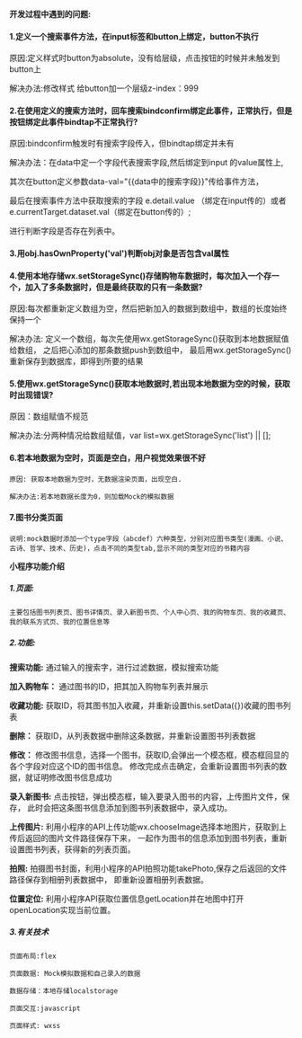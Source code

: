 <b>开发过程中遇到的问题:</b>

<h4>1.定义一个搜索事件方法，在input标签和button上绑定，button不执行</h4>

   原因:定义样式时button为absolute，没有给层级，点击按钮的时候并未触发到button上
   
   解决办法:修改样式 给button加一个层级z-index：999
   
<h4>2.在使用定义的搜索方法时，回车搜索bindconfirm绑定此事件，正常执行，但是按钮绑定此事件bindtap不正常执行?</h4>

   原因:bindconfirm触发时有搜索字段传入，但bindtap绑定并未有
   
   解决办法：在data中定一个字段代表搜索字段,然后绑定到input 的value属性上,
   
   其次在button定义参数data-val="{{data中的搜索字段}}"传给事件方法，
   
   最后在搜索事件方法中获取搜索的字段  e.detail.value （绑定在input传的）或者 e.currentTarget.dataset.val（绑定在button传的）;
   
   进行判断字段是否存在列表中。
   
<h4>3.用obj.hasOwnProperty('val')判断obj对象是否包含val属性</h4>

<h4>4.使用本地存储wx.setStorageSync()存储购物车数据时，每次加入一个存一个，加入了多条数据时，但是最终获取的只有一条数据?</h4>

   原因:每次都重新定义数组为空，然后把新加入的数据到数组中，数组的长度始终保持一个
   
   解决办法: 定义一个数组，每次先使用wx.getStorageSync()获取到本地数据赋值给数组，
             之后把心添加的那条数据push到数组中，
			 最后用wx.getStorageSync()重新保存到数据库，即得到所要的结果
			 
<h4>5.使用wx.getStorageSync()获取本地数据时,若出现本地数据为空的时候，获取时出现错误?</h4>

   原因：数组赋值不规范
   
   解决办法:分两种情况给数组赋值，var list=wx.getStorageSync('list') || [];
   
<h4>6.若本地数据为空时，页面是空白，用户视觉效果很不好</h4>

	原因: 获取本地数据为空时，无数据渲染页面，出现空白.
	
	解决办法:若本地数据长度为0，则加载Mock的模拟数据
	
<h4>7.图书分类页面</h4>
  
    说明:mock数据时添加一个type字段（abcdef）六种类型，分别对应图书类型(漫画、小说、古诗、哲学、技术、历史)，点击不同的类型tab,显示不同的类型对应的书籍内容
	
<b>小程序功能介绍</b>

<h5>1.页面:</h5> 

    主要包括图书列表页、图书详情页、录入新图书页、个人中心页、我的购物车页、我的收藏页、我的联系方式页、我的位置信息等
	
<h5>2.功能:</h5>
 
 <b>搜索功能:</b> 通过输入的搜索字，进行过滤数据，模拟搜索功能

 <b>加入购物车：</b> 通过图书的ID，把其加入购物车列表并展示
 
 <b>收藏功能:</b> 获取ID，将其图书加入收藏，并重新设置this.setData({})收藏的图书列表
 
 <b>删除：</b> 获取ID，从列表数据中删除这条数据，并重新设置图书列表数据
 
 <b>修改：</b> 修改图书信息，选择一个图书，获取ID,会弹出一个模态框，模态框回显的各个字段对应这个ID的图书信息。
              修改完成点击确定，会重新设置图书列表的数据，就证明修改图书信息成功
			  
 <b>录入新图书:</b> 点击按钮，弹出模态框，输入要录入图书的内容，上传图片文件，保存，
             此时会把这条图书信息添加到图书列表数据中，录入成功。
			 
 <b>上传图片:</b>  利用小程序的API上传功能wx.chooseImage选择本地图片，获取到上传后返回的图片文件路径保存下来，
    一起作为图书的信息添加到图书列表，重新设置图书列表，获得新的列表页面。
	
 <b>拍照:</b> 拍摄图书封面，利用小程序的API拍照功能takePhoto,保存之后返回的文件路径保存到相册列表数据中，
           即重新设置相册列表数据。
		   
  <b>位置定位:</b>  利用小程序API获取位置信息getLocation并在地图中打开openLocation实现当前位置。
  
<h5>3.有关技术</h5>
 
    页面布局:flex 
	
    页面数据: Mock模拟数据和自己录入的数据
	
    数据存储：本地存储localstorage
	
    页面交互:javascript
	
    页面样式: wxss
